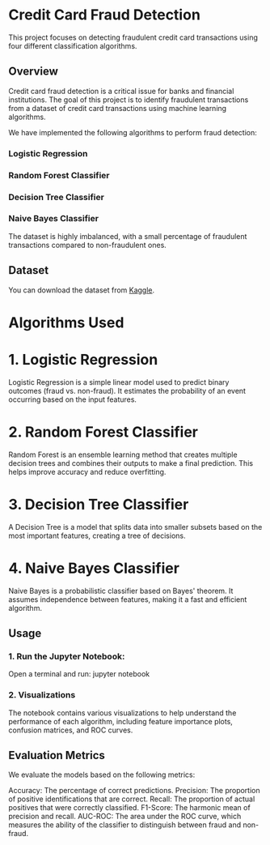# Credit Card Fraud Detection
This project focuses on detecting fraudulent credit card transactions using four different classification algorithms.

## Overview
Credit card fraud detection is a critical issue for banks and financial institutions. The goal of this project is to identify fraudulent transactions from a dataset of credit card transactions using machine learning algorithms.

We have implemented the following algorithms to perform fraud detection:

### Logistic Regression
### Random Forest Classifier
### Decision Tree Classifier
### Naive Bayes Classifier
The dataset is highly imbalanced, with a small percentage of fraudulent transactions compared to non-fraudulent ones.

## Dataset
You can download the dataset from [Kaggle](https://www.kaggle.com/datasets/mlg-ulb/creditcardfraud).

# Algorithms Used
# 1. Logistic Regression
Logistic Regression is a simple linear model used to predict binary outcomes (fraud vs. non-fraud). It estimates the probability of an event occurring based on the input features.

# 2. Random Forest Classifier
Random Forest is an ensemble learning method that creates multiple decision trees and combines their outputs to make a final prediction. This helps improve accuracy and reduce overfitting.

# 3. Decision Tree Classifier
A Decision Tree is a model that splits data into smaller subsets based on the most important features, creating a tree of decisions.

# 4. Naive Bayes Classifier
Naive Bayes is a probabilistic classifier based on Bayes' theorem. It assumes independence between features, making it a fast and efficient algorithm.

## Usage

### 1. Run the Jupyter Notebook:
Open a terminal and run:
jupyter notebook

### 2. Visualizations
The notebook contains various visualizations to help understand the performance of each algorithm, including feature importance plots, confusion matrices, and ROC curves.

## Evaluation Metrics
We evaluate the models based on the following metrics:

Accuracy: The percentage of correct predictions.
Precision: The proportion of positive identifications that are correct.
Recall: The proportion of actual positives that were correctly classified.
F1-Score: The harmonic mean of precision and recall.
AUC-ROC: The area under the ROC curve, which measures the ability of the classifier to distinguish between fraud and non-fraud.
